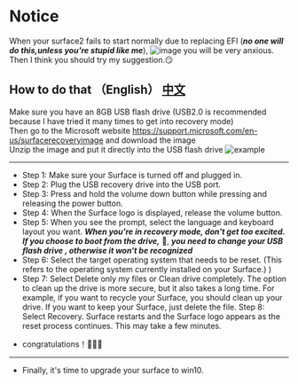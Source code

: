 # Notice
When your surface2 fails to start normally due to replacing EFI (***no one will do this,unless you're stupid like me***),
![image](https://pic.liesio.com/2021/07/12/37c0a68203002.png) you will be very anxious. Then I think you should try my suggestion.😏


## How to do that （English） [中文](https://github.com/CruedDerio139/SurfaceRT2Repair/blob/main/READMEcn.md)
Make sure you have an 8GB USB flash drive (USB2.0 is recommended because I have tried it many times to get into recovery mode)  
Then go to the Microsoft website <https://support.microsoft.com/en-us/surfacerecoveryimage> and download the image  
Unzip the image and put it directly into the USB flash drive ![example](https://pic.liesio.com/2021/07/12/640d1baea1387.png)
*******
- Step 1:	Make sure your Surface is turned off and plugged in.
- Step 2:	Plug the USB recovery drive into the USB port.
- Step 3:	Press and hold the volume down button while pressing and releasing the power button.
- Step 4:	When the Surface logo is displayed, release the volume button.
- Step 5:	When you see the prompt, select the language and keyboard layout you want.
    ___When you're in recovery mode, don't get too excited. If you choose to boot from the drive,___ 🤪, ___you need to change your USB flash drive , otherwise it won't be recognized___
- Step 6:	Select the target operating system that needs to be reset. (This refers to the operating system currently installed on your Surface.) )
- Step 7:	Select Delete only my files or Clean drive completely. The option to clean up the drive is more secure, but it also takes a long time. For example, if you want to recycle your Surface, you should clean up your drive. If you want to keep your Surface, just delete the file.
Step 8:	Select Recovery. Surface restarts and the Surface logo appears as the reset process continues. This may take a few minutes.

* congratulations！🎉🎉🎉
----------
+ Finally, it's time to upgrade your surface to win10.

